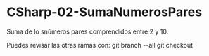 # CSharp-02-SumaNumerosPares
Suma de lo snúmeros pares comprendidos entre 2 y 10. 

Puedes revisar las otras ramas con: git branch --all git checkout 
